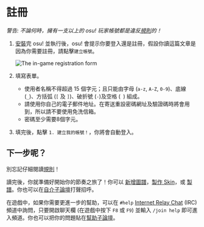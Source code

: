 # 註冊

*警告: 不論何時，擁有一支以上的 osu! 玩家帳號都是違反[規則](/wiki/Rules)的！*

1. [安裝](/wiki/Installation)完 osu! 並執行後，osu! 會提示你要登入還是註冊，假設你讀這篇文章是因為你需要註冊，請點擊`建立帳號`。

   ![The in-game registration form](img/ingame-registration.jpg "註冊表單")

2. 填寫表單。
   - 使用者名稱不得超過 15 個字元；且只能由字母 (`a-z`, `A-Z`, `0-9`)、底線 (`_`)、方括弧 (`[` 及 `]`)、破折號 (`-`)及空格 (` `) 組成。
   - 請使用你自己的電子郵件地址。在寄送重設密碼網址及驗證碼時將會用到，所以請不要使用免洗信箱。
   - 密碼至少需要8個字元。

3. 填完後，點擊 `1. 建立我的帳號！`，你將會自動登入。

## 下一步呢？

別忘記仔細閱讀[規則](/wiki/Rules)！

讀完後，你就準備好開始你的節奏之旅了！你可以 [新增圖譜](/wiki/Installation#adding-beatmapsets)，[製作 Skin](/wiki/Skinning)，或 [製譜](/wiki/Beatmapping)。你也可以在[自介子論壇](https://osu.ppy.sh/community/forums/8)打聲招呼。

在遊戲中，如果你需要更進一步的幫助，可以在 `#help` [Internet Relay Chat](/wiki/Internet_Relay_Chat) (IRC) 頻道中詢問，只要開啟聊天欄 (在遊戲中按下 `F8` 或 `F9`) 並輸入 `/join help` 即可進入頻道。你也可以把你的問題貼在[幫助子論壇](https://osu.ppy.sh/community/forums/5)。
